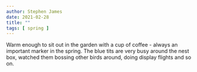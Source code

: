 ```yaml
---
author: Stephen James
date: 2021-02-28
title: ""
tags: [ spring ]
---
```

Warm enough to sit out in the garden with a cup of coffee - always an important marker in the spring. The blue tits are very busy around the nest box, watched them bossing other birds around, doing display flights and so on. 